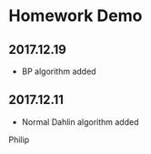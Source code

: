 # Homework Demo
2017.12.19
----
+ BP algorithm added  

2017.12.11
----
+  Normal Dahlin algorithm added

Philip 
